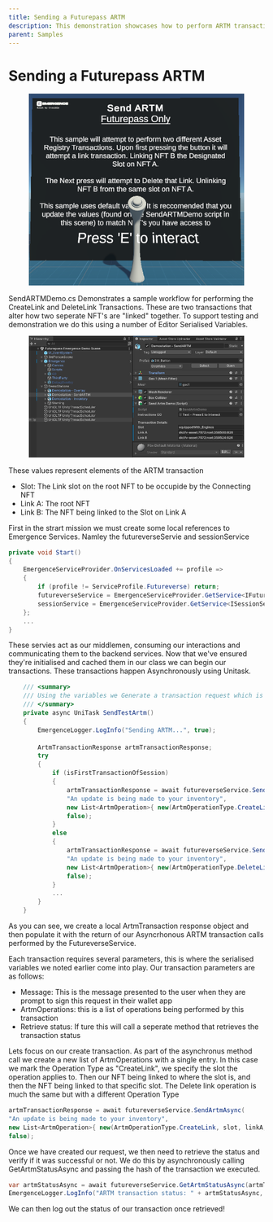 ```yaml
---
title: Sending a Futurepass ARTM
description: This demonstration showcases how to perform ARTM transactions forming asset links between NFTS
parent: Samples
---
```


# Sending a Futurepass ARTM

<figure><img src="../../old-gitbooks-assets/image (63).png" alt=""><figcaption></figcaption></figure>

SendARTMDemo.cs Demonstrates a sample workflow for performing the CreateLink and DeleteLink Transactions. These are two transactions that alter how two seperate NFT's are "linked" together. To support testing and demonstration we do this using a number of Editor Serialised Variables.

<figure><img src="../../old-gitbooks-assets/image (64).png" alt=""><figcaption></figcaption></figure>

These values represent elements of the ARTM transaction

* Slot: The Link slot on the root NFT to be occupide by the Connecting NFT
* Link A: The root NFT
* Link B: The NFT being linked to the Slot on Link A

First in the strart mission we must create some local references to Emergence Services. Namley the futureverseServie and sessionService

```csharp
private void Start()
{
    EmergenceServiceProvider.OnServicesLoaded += profile =>
    {
        if (profile != ServiceProfile.Futureverse) return;
        futureverseService = EmergenceServiceProvider.GetService<IFutureverseService>();
        sessionService = EmergenceServiceProvider.GetService<ISessionService>();
    };
    ...
}
```

These servies act as our middlemen, consuming our interactions and communicating them to the backend services. Now that we've ensured they're initialised and cached them in our class we can begin our transactions. These transactions happen Asynchronously using Unitask.

```csharp
    /// <summary>
    /// Using the variables we Generate a transaction request which is associated with the currently connected wallet
    /// </summary>
    private async UniTask SendTestArtm()
    {
        EmergenceLogger.LogInfo("Sending ARTM...", true);

        ArtmTransactionResponse artmTransactionResponse;
        try
        {
            if (isFirstTransactionOfSession)
            {
                artmTransactionResponse = await futureverseService.SendArtmAsync(
                "An update is being made to your inventory",
                new List<ArtmOperation>{ new(ArtmOperationType.CreateLink, slot, linkA, linkB) },
                false);
            }
            else
            {
                artmTransactionResponse = await futureverseService.SendArtmAsync(
                "An update is being made to your inventory",
                new List<ArtmOperation>{ new(ArtmOperationType.DeleteLink, slot, linkA, linkB) },
                false);
            }
            ...
        }
    }
```

As you can see, we create a local ArtmTransaction response object and then populate it with the return of our Asyncrhonous ARTM transaction calls performed by the FutureverseService.

Each transaction requires several parameters, this is where the serialised variables we noted earlier come into play. Our transaction parameters are as follows:

* Message: This is the message presented to the user when they are prompt to sign this request in their wallet app
* ArtmOperations: this is a list of operations being performed by this transaction
* Retrieve status: If ture this will call a seperate method that retrieves the transaction status

Lets focus on our create transaction. As part of the asynchronus method call we create a new list of ArtmOperations with a single entry. In this case we mark the Operation Type as "CreateLink", we specify the slot the operation applies to. Then our NFT being linked to where the slot is, and then the NFT being linked to that specific slot. The Delete link operation is much the same but with a different Operation Type

```csharp
artmTransactionResponse = await futureverseService.SendArtmAsync(
"An update is being made to your inventory",
new List<ArtmOperation>{ new(ArtmOperationType.CreateLink, slot, linkA, linkB) },
false);
```

Once we have created our request, we then need to retrieve the status and verify if it was successful or not. We do this by asynchronously calling GetArtmStatusAsync and passing the hash of the transaction we executed.

```csharp
var artmStatusAsync = await futureverseService.GetArtmStatusAsync(artmTransactionResponse.TransactionHash);
EmergenceLogger.LogInfo("ARTM transaction status: " + artmStatusAsync, true);
```

We can then log out the status of our transaction once retrieved!
